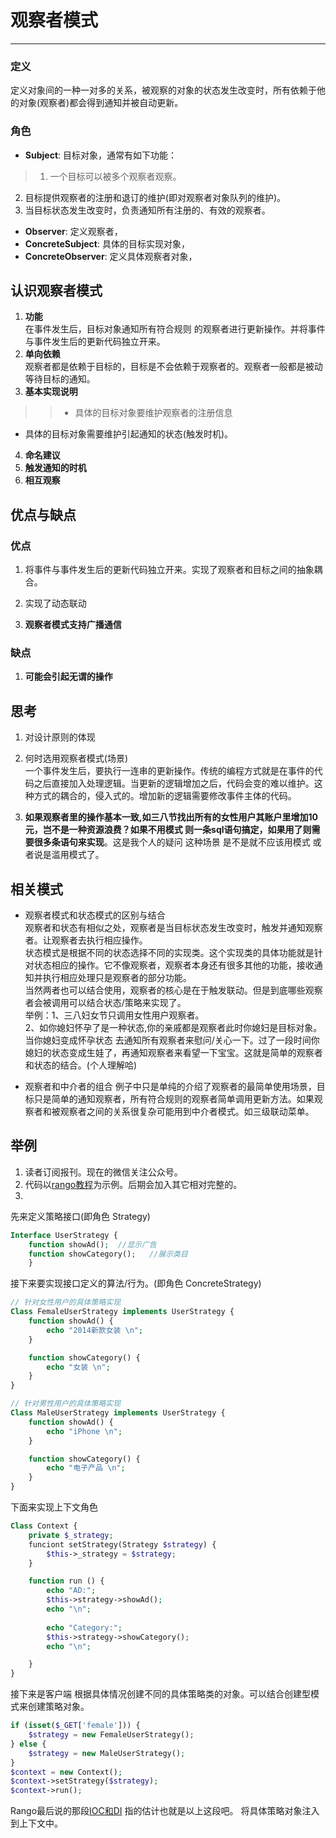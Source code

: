 # 观察者模式
------------
### 定义
定义对象间的一种一对多的关系，被观察的对象的状态发生改变时，所有依赖于他的对象(观察者)都会得到通知并被自动更新。

### 角色
* **Subject**: 目标对象，通常有如下功能：
> 1. 一个目标可以被多个观察者观察。
2. 目标提供观察者的注册和退订的维护(即对观察者对象队列的维护)。
3. 当目标状态发生改变时，负责通知所有注册的、有效的观察者。

* **Observer**: 定义观察者，
* **ConcreteSubject**: 具体的目标实现对象，
* **ConcreteObserver**: 定义具体观察者对象，

## 认识观察者模式

1. **功能**  
在事件发生后，目标对象通知所有符合规则 的观察者进行更新操作。并将事件与事件发生后的更新代码独立开来。
2. **单向依赖**  
观察者都是依赖于目标的，目标是不会依赖于观察者的。观察者一般都是被动等待目标的通知。
3. **基本实现说明**  
>> * 具体的目标对象要维护观察者的注册信息
* 具体的目标对象需要维护引起通知的状态(触发时机)。
4. **命名建议**  
5. **触发通知的时机**  
6. **相互观察**  

## 优点与缺点
### 优点
1. 将事件与事件发生后的更新代码独立开来。实现了观察者和目标之间的抽象耦合。  

2. 实现了动态联动  
3. **观察者模式支持广播通信** 

### 缺点
1. **可能会引起无谓的操作**

## 思考
1. 对设计原则的体现  

2. 何时选用观察者模式(场景)  
一个事件发生后，要执行一连串的更新操作。传统的编程方式就是在事件的代码之后直接加入处理逻辑。当更新的逻辑增加之后，代码会变的难以维护。这种方式的耦合的，侵入式的。增加新的逻辑需要修改事件主体的代码。
3. **如果观察者里的操作基本一致,如三八节找出所有的女性用户其账户里增加10元，岂不是一种资源浪费？如果不用模式 则一条sql语句搞定，如果用了则需要很多条语句来实现**。这是我个人的疑问 这种场景 是不是就不应该用模式 或者说是滥用模式了。


## 相关模式
* 观察者模式和状态模式的区别与结合  
观察者和状态有相似之处，观察者是当目标状态发生改变时，触发并通知观察者。让观察者去执行相应操作。  
状态模式是根据不同的状态选择不同的实现类。这个实现类的具体功能就是针对状态相应的操作。它不像观察者，观察者本身还有很多其他的功能，接收通知并执行相应处理只是观察者的部分功能。  
当然两者也可以结合使用，观察者的核心是在于触发联动。但是到底哪些观察者会被调用可以结合状态/策略来实现了。  
举例：1、三八妇女节只调用女性用户观察者。  
2、如你媳妇怀孕了是一种状态,你的亲戚都是观察者此时你媳妇是目标对象。当你媳妇变成怀孕状态 去通知所有观察者来慰问/关心一下。过了一段时间你媳妇的状态变成生娃了，再通知观察者来看望一下宝宝。这就是简单的观察者和状态的结合。(个人理解哈)

* 观察者和中介者的组合
例子中只是单纯的介绍了观察者的最简单使用场景，目标只是简单的通知观察者，所有符合规则的观察者简单调用更新方法。如果观察者和被观察者之间的关系很复杂可能用到中介者模式。如三级联动菜单。

## 举例
1. 读者订阅报刊。现在的微信关注公众号。
2. 代码以[rango教程](http://www.imooc.com/video/5037)为示例。后期会加入其它相对完整的。
3. 

先来定义策略接口(即角色 Strategy)
```php
Interface UserStrategy {
    function showAd();  //显示广告
    function showCategory();   //展示类目
    }
```
接下来要实现接口定义的算法/行为。(即角色 ConcreteStrategy)
```php
// 针对女性用户的具体策略实现
Class FemaleUserStrategy implements UserStrategy {
    function showAd() {
        echo "2014新款女装 \n";
    }

    function showCategory() {
        echo "女装 \n";
    }
}

// 针对男性用户的具体策略实现
Class MaleUserStrategy implements UserStrategy {
    function showAd() {
        echo "iPhone \n";
    }

    function showCategory() {
        echo "电子产品 \n";
    }
}
```

下面来实现上下文角色
```php
Class Context {
    private $_strategy;
    funciont setStrategy(Strategy $strategy) {
        $this->_strategy = $strategy;
    }

    function run () {
        echo "AD:";
        $this->strategy->showAd();
        echo "\n";
        
        echo "Category:";
        $this->strategy->showCategory();
        echo "\n";

    }
}

```
接下来是客户端 根据具体情况创建不同的具体策略类的对象。可以结合创建型模式来创建策略对象。
```php
if (isset($_GET['female'])) {
    $strategy = new FemaleUserStrategy();
} else {
    $strategy = new MaleUserStrategy();
}
$context = new Context();
$context->setStrategy($strategy);
$context->run();
```

Rango最后说的那段[IOC和DI](https://github.com/reallovelei/Design-patterns/blob/master/Base/IOC.md) 指的估计也就是以上这段吧。
将具体策略对象注入到上下文中。

